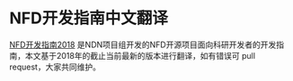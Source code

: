 # NFD开发指南中文翻译

[NFD开发指南2018](http://named-data.net/publications/techreports/ndn-0021-10-nfd-developer-guide/) 是NDN项目组开发的NFD开源项目面向科研开发者的开发指南，本文基于2018年的截止当前最新的版本进行翻译，如有错误可 pull request，大家共同维护。